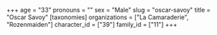 +++
age = "33"
pronouns = ""
sex = "Male"
slug = "oscar-savoy"
title = "Oscar Savoy"
[taxonomies]
organizations = ["La Camaraderie", "Rozenmaiden"]
character_id = ["39"]
family_id = ["11"]
+++


